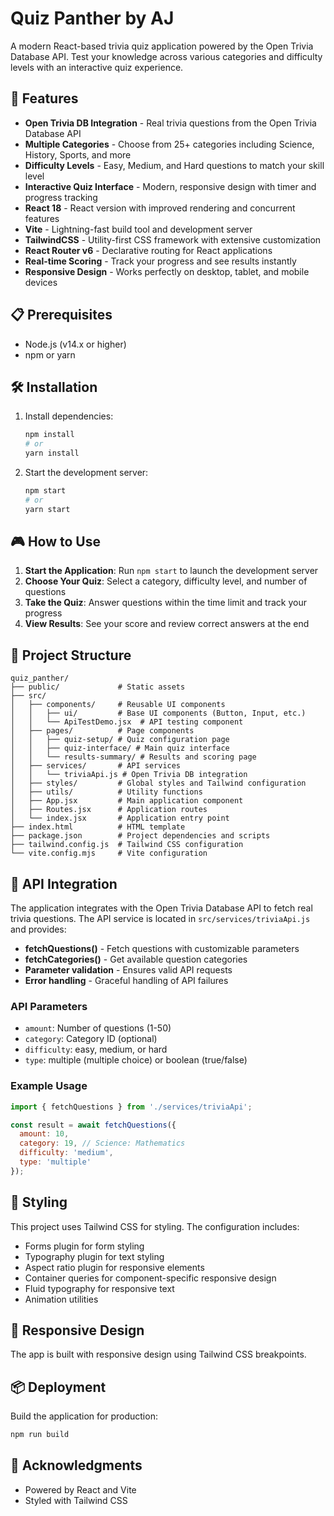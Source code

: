# Quiz Panther by AJ

A modern React-based trivia quiz application powered by the Open Trivia Database API. Test your knowledge across various categories and difficulty levels with an interactive quiz experience.

## 🚀 Features

- **Open Trivia DB Integration** - Real trivia questions from the Open Trivia Database API
- **Multiple Categories** - Choose from 25+ categories including Science, History, Sports, and more
- **Difficulty Levels** - Easy, Medium, and Hard questions to match your skill level
- **Interactive Quiz Interface** - Modern, responsive design with timer and progress tracking
- **React 18** - React version with improved rendering and concurrent features
- **Vite** - Lightning-fast build tool and development server
- **TailwindCSS** - Utility-first CSS framework with extensive customization
- **React Router v6** - Declarative routing for React applications
- **Real-time Scoring** - Track your progress and see results instantly
- **Responsive Design** - Works perfectly on desktop, tablet, and mobile devices

## 📋 Prerequisites

- Node.js (v14.x or higher)
- npm or yarn

## 🛠️ Installation

1. Install dependencies:
   ```bash
   npm install
   # or
   yarn install
   ```
   
2. Start the development server:
   ```bash
   npm start
   # or
   yarn start
   ```

## 🎮 How to Use

1. **Start the Application**: Run `npm start` to launch the development server
2. **Choose Your Quiz**: Select a category, difficulty level, and number of questions
3. **Take the Quiz**: Answer questions within the time limit and track your progress
4. **View Results**: See your score and review correct answers at the end

## 📁 Project Structure

```
quiz_panther/
├── public/             # Static assets
├── src/
│   ├── components/     # Reusable UI components
│   │   ├── ui/         # Base UI components (Button, Input, etc.)
│   │   └── ApiTestDemo.jsx  # API testing component
│   ├── pages/          # Page components
│   │   ├── quiz-setup/ # Quiz configuration page
│   │   ├── quiz-interface/ # Main quiz interface
│   │   └── results-summary/ # Results and scoring page
│   ├── services/       # API services
│   │   └── triviaApi.js # Open Trivia DB integration
│   ├── styles/         # Global styles and Tailwind configuration
│   ├── utils/          # Utility functions
│   ├── App.jsx         # Main application component
│   ├── Routes.jsx      # Application routes
│   └── index.jsx       # Application entry point
├── index.html          # HTML template
├── package.json        # Project dependencies and scripts
├── tailwind.config.js  # Tailwind CSS configuration
└── vite.config.mjs     # Vite configuration
```

## 🔧 API Integration

The application integrates with the Open Trivia Database API to fetch real trivia questions. The API service is located in `src/services/triviaApi.js` and provides:

- **fetchQuestions()** - Fetch questions with customizable parameters
- **fetchCategories()** - Get available question categories
- **Parameter validation** - Ensures valid API requests
- **Error handling** - Graceful handling of API failures

### API Parameters

- `amount`: Number of questions (1-50)
- `category`: Category ID (optional)
- `difficulty`: easy, medium, or hard
- `type`: multiple (multiple choice) or boolean (true/false)

### Example Usage

```javascript
import { fetchQuestions } from './services/triviaApi';

const result = await fetchQuestions({
  amount: 10,
  category: 19, // Science: Mathematics
  difficulty: 'medium',
  type: 'multiple'
});
```

## 🎨 Styling

This project uses Tailwind CSS for styling. The configuration includes:

- Forms plugin for form styling
- Typography plugin for text styling
- Aspect ratio plugin for responsive elements
- Container queries for component-specific responsive design
- Fluid typography for responsive text
- Animation utilities

## 📱 Responsive Design

The app is built with responsive design using Tailwind CSS breakpoints.


## 📦 Deployment

Build the application for production:

```bash
npm run build
```

## 🙏 Acknowledgments

- Powered by React and Vite
- Styled with Tailwind CSS

